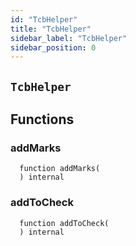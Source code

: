 ```yaml
---
id: "TcbHelper"
title: "TcbHelper"
sidebar_label: "TcbHelper"
sidebar_position: 0
---
```

[Ballot]: ../Ballot.md#Ballot
[Ballot-superpro-contract-ISuperpro]: ../Ballot.md#Ballot-superpro-contract-ISuperpro
[Ballot-info-struct-BallotInfo]: ../Ballot.md#Ballot-info-struct-BallotInfo
[Ballot-voters-struct-VoterInfo--]: ../Ballot.md#Ballot-voters-struct-VoterInfo--
[Ballot-userVote-mapping-address----uint256-]: ../Ballot.md#Ballot-userVote-mapping-address----uint256-
[Ballot-constructor-address-address-uint256-struct-ModifyRequest-]: ../Ballot.md#Ballot-constructor-address-address-uint256-struct-ModifyRequest-
[Ballot-vote-bool-]: ../Ballot.md#Ballot-vote-bool-
[Ballot-getInfo--]: ../Ballot.md#Ballot-getInfo--
[Ballot-setState-enum-BallotState-enum-BallotStateReason-]: ../Ballot.md#Ballot-setState-enum-BallotState-enum-BallotStateReason-
[Ballot-NewVote-address-bool-]: ../Ballot.md#Ballot-NewVote-address-bool-
[Offer]: ../Offer.md#Offer
[Offer-onlyProviderActionAccount--]: ../Offer.md#Offer-onlyProviderActionAccount--
[Offer-superpro-contract-ISuperpro]: ../Offer.md#Offer-superpro-contract-ISuperpro
[Offer-providers-contract-IProviderRegistry]: ../Offer.md#Offer-providers-contract-IProviderRegistry
[Offer-valueOffersFactory-contract-IValueOffersFactory]: ../Offer.md#Offer-valueOffersFactory-contract-IValueOffersFactory
[Offer-provider-address]: ../Offer.md#Offer-provider-address
[Offer-externalId-bytes32]: ../Offer.md#Offer-externalId-bytes32
[Offer-info-struct-OfferInfo]: ../Offer.md#Offer-info-struct-OfferInfo
[Offer-origins-struct-Origins]: ../Offer.md#Offer-origins-struct-Origins
[Offer-restrictions-mapping-enum-OfferType----struct-AddressHashSet-]: ../Offer.md#Offer-restrictions-mapping-enum-OfferType----struct-AddressHashSet-
[Offer-typesRestrictions-mapping-enum-OfferType----bool-]: ../Offer.md#Offer-typesRestrictions-mapping-enum-OfferType----bool-
[Offer-constructor-address-address-address-struct-OfferInfo-bytes32-]: ../Offer.md#Offer-constructor-address-address-address-struct-OfferInfo-bytes32-
[Offer-getOrigins--]: ../Offer.md#Offer-getOrigins--
[Offer-setName-string-]: ../Offer.md#Offer-setName-string-
[Offer-setDescription-string-]: ../Offer.md#Offer-setDescription-string-
[Offer-getProviderAuthority--]: ../Offer.md#Offer-getProviderAuthority--
[Offer-getInfo--]: ../Offer.md#Offer-getInfo--
[Offer-isCancelable--]: ../Offer.md#Offer-isCancelable--
[Offer-isEnabled--]: ../Offer.md#Offer-isEnabled--
[Offer-getDisabledAfter--]: ../Offer.md#Offer-getDisabledAfter--
[Offer-isAllowedFor-address-]: ../Offer.md#Offer-isAllowedFor-address-
[Offer-isRestrictionsPermitThatOffer-address-]: ../Offer.md#Offer-isRestrictionsPermitThatOffer-address-
[Offer-isRestrictedByOfferType-enum-OfferType-]: ../Offer.md#Offer-isRestrictedByOfferType-enum-OfferType-
[Offer-getClosingPrice-uint256-uint256-]: ../Offer.md#Offer-getClosingPrice-uint256-uint256-
[Offer-getHoldDeposit--]: ../Offer.md#Offer-getHoldDeposit--
[Offer-getOfferType--]: ../Offer.md#Offer-getOfferType--
[Offer-getOfferGroup--]: ../Offer.md#Offer-getOfferGroup--
[Offer-getProvider--]: ../Offer.md#Offer-getProvider--
[Offer-enable--]: ../Offer.md#Offer-enable--
[Offer-disable--]: ../Offer.md#Offer-disable--
[OffersFactory]: ../OffersFactory.md#OffersFactory
[OffersFactory-superpro-contract-ISuperpro]: ../OffersFactory.md#OffersFactory-superpro-contract-ISuperpro
[OffersFactory-offers-address--]: ../OffersFactory.md#OffersFactory-offers-address--
[OffersFactory-offersProvider-mapping-address----address-]: ../OffersFactory.md#OffersFactory-offersProvider-mapping-address----address-
[OffersFactory-constructor-address-]: ../OffersFactory.md#OffersFactory-constructor-address-
[OffersFactory-create-address-struct-OfferInfo-bytes32-]: ../OffersFactory.md#OffersFactory-create-address-struct-OfferInfo-bytes32-
[OffersFactory-getOffers--]: ../OffersFactory.md#OffersFactory-getOffers--
[OffersFactory-getOffersProvider-address-]: ../OffersFactory.md#OffersFactory-getOffersProvider-address-
[OffersFactory-OfferCreated-address-]: ../OffersFactory.md#OffersFactory-OfferCreated-address-
[Order]: ../Order.md#Order
[Order-onlyProviderActionAccount--]: ../Order.md#Order-onlyProviderActionAccount--
[Order-onlyConsumer--]: ../Order.md#Order-onlyConsumer--
[Order-parentOrder-address]: ../Order.md#Order-parentOrder-address
[Order-consumer-address]: ../Order.md#Order-consumer-address
[Order-startDate-uint256]: ../Order.md#Order-startDate-uint256
[Order-subOrders-address--]: ../Order.md#Order-subOrders-address--
[Order-externalId-bytes32]: ../Order.md#Order-externalId-bytes32
[Order-orderInfo-struct-OrderInfo]: ../Order.md#Order-orderInfo-struct-OrderInfo
[Order-orderResult-struct-OrderResult]: ../Order.md#Order-orderResult-struct-OrderResult
[Order-offerType-enum-OfferType]: ../Order.md#Order-offerType-enum-OfferType
[Order-origins-struct-Origins]: ../Order.md#Order-origins-struct-Origins
[Order-superpro-contract-ISuperpro]: ../Order.md#Order-superpro-contract-ISuperpro
[Order-changeWithdrawn-bool]: ../Order.md#Order-changeWithdrawn-bool
[Order-profitWithdrawn-bool]: ../Order.md#Order-profitWithdrawn-bool
[Order-suborderGroupCount-mapping-enum-OfferGroup----uint256-]: ../Order.md#Order-suborderGroupCount-mapping-enum-OfferGroup----uint256-
[Order-inputOffersTypesCount-mapping-enum-OfferType----uint256-]: ../Order.md#Order-inputOffersTypesCount-mapping-enum-OfferType----uint256-
[Order-constructor-address-address-address-struct-OrderInfo-uint256-bool-bytes32-]: ../Order.md#Order-constructor-address-address-address-struct-OrderInfo-uint256-bool-bytes32-
[Order-getOrigins--]: ../Order.md#Order-getOrigins--
[Order-start--]: ../Order.md#Order-start--
[Order-updateStatusFromSuborders-address-enum-OrderStatus-]: ../Order.md#Order-updateStatusFromSuborders-address-enum-OrderStatus-
[Order-complete-enum-OrderStatus-string-string-]: ../Order.md#Order-complete-enum-OrderStatus-string-string-
[Order-cancelOrder--]: ../Order.md#Order-cancelOrder--
[Order-isCompleted--]: ../Order.md#Order-isCompleted--
[Order-isReadyForProcessing--]: ../Order.md#Order-isReadyForProcessing--
[Order-setProcessingStatus--]: ../Order.md#Order-setProcessingStatus--
[Order-updateStatus-enum-OrderStatus-uint256-]: ../Order.md#Order-updateStatus-enum-OrderStatus-uint256-
[Order-getOrderInfo--]: ../Order.md#Order-getOrderInfo--
[Order-getOrderResult--]: ../Order.md#Order-getOrderResult--
[Order-getSubOrders--]: ../Order.md#Order-getSubOrders--
[Order-getChangeWithdrawn--]: ../Order.md#Order-getChangeWithdrawn--
[Order-getProfitWithdrawn--]: ../Order.md#Order-getProfitWithdrawn--
[Order-getConsumer--]: ../Order.md#Order-getConsumer--
[Order-getOrderPrice--]: ../Order.md#Order-getOrderPrice--
[Order-getParentOrder--]: ../Order.md#Order-getParentOrder--
[Order-createSubOrder-struct-OrderInfo-bool-bytes32-]: ../Order.md#Order-createSubOrder-struct-OrderInfo-bool-bytes32-
[Order-withdrawProfit--]: ../Order.md#Order-withdrawProfit--
[Order-withdrawChange--]: ../Order.md#Order-withdrawChange--
[Order-getExteranlId--]: ../Order.md#Order-getExteranlId--
[Order-OrderStatusUpdated-address-enum-OrderStatus-]: ../Order.md#Order-OrderStatusUpdated-address-enum-OrderStatus-
[Order-SubOrderCreated-address-]: ../Order.md#Order-SubOrderCreated-address-
[OrdersFactory]: ../OrdersFactory.md#OrdersFactory
[OrdersFactory-onlyOrder-uint256-]: ../OrdersFactory.md#OrdersFactory-onlyOrder-uint256-
[OrdersFactory-orderConsumer-mapping-address----address-]: ../OrdersFactory.md#OrdersFactory-orderConsumer-mapping-address----address-
[OrdersFactory-orderHoldDeposits-mapping-address----uint256-]: ../OrdersFactory.md#OrdersFactory-orderHoldDeposits-mapping-address----uint256-
[OrdersFactory-orderBlockingSuborders-mapping-address----mapping-address----uint256--]: ../OrdersFactory.md#OrdersFactory-orderBlockingSuborders-mapping-address----mapping-address----uint256--
[OrdersFactory-orderBlockingSubordersCount-mapping-address----uint256-]: ../OrdersFactory.md#OrdersFactory-orderBlockingSubordersCount-mapping-address----uint256-
[OrdersFactory-allOrders-address--]: ../OrdersFactory.md#OrdersFactory-allOrders-address--
[OrdersFactory-superpro-contract-ISuperpro]: ../OrdersFactory.md#OrdersFactory-superpro-contract-ISuperpro
[OrdersFactory-constructor-address-]: ../OrdersFactory.md#OrdersFactory-constructor-address-
[OrdersFactory-create-struct-OrderInfo-uint256-bool-bytes32-]: ../OrdersFactory.md#OrdersFactory-create-struct-OrderInfo-uint256-bool-bytes32-
[OrdersFactory-refillOrder-address-uint256-]: ../OrdersFactory.md#OrdersFactory-refillOrder-address-uint256-
[OrdersFactory-addSubOrder-address-uint256-struct-OrderInfo-bool-bytes32-]: ../OrdersFactory.md#OrdersFactory-addSubOrder-address-uint256-struct-OrderInfo-bool-bytes32-
[OrdersFactory-onOrderCompleted-address-bool-]: ../OrdersFactory.md#OrdersFactory-onOrderCompleted-address-bool-
[OrdersFactory-transferProfit-uint256-address-]: ../OrdersFactory.md#OrdersFactory-transferProfit-uint256-address-
[OrdersFactory-transferChange-uint256-]: ../OrdersFactory.md#OrdersFactory-transferChange-uint256-
[OrdersFactory-isValidOrder-address-]: ../OrdersFactory.md#OrdersFactory-isValidOrder-address-
[OrdersFactory-listAll--]: ../OrdersFactory.md#OrdersFactory-listAll--
[OrdersFactory-getOrderHoldDeposit-address-]: ../OrdersFactory.md#OrdersFactory-getOrderHoldDeposit-address-
[OrdersFactory-getOrderBlockingSubordersCount-address-]: ../OrdersFactory.md#OrdersFactory-getOrderBlockingSubordersCount-address-
[OrdersFactory-OrderCreated-address-]: ../OrdersFactory.md#OrdersFactory-OrderCreated-address-
[Provider]: ../Provider.md#Provider
[Provider-onlyAuthority--]: ../Provider.md#Provider-onlyAuthority--
[Provider-onlyTeeOffersFactory--]: ../Provider.md#Provider-onlyTeeOffersFactory--
[Provider-onlyOffersFactory--]: ../Provider.md#Provider-onlyOffersFactory--
[Provider-superpro-contract-ISuperpro]: ../Provider.md#Provider-superpro-contract-ISuperpro
[Provider-auth-address]: ../Provider.md#Provider-auth-address
[Provider-externalId-bytes32]: ../Provider.md#Provider-externalId-bytes32
[Provider-violationRate-uint256]: ../Provider.md#Provider-violationRate-uint256
[Provider-offers-struct-ProviderOffers]: ../Provider.md#Provider-offers-struct-ProviderOffers
[Provider-info-struct-ProviderInfo]: ../Provider.md#Provider-info-struct-ProviderInfo
[Provider-origins-struct-Origins]: ../Provider.md#Provider-origins-struct-Origins
[Provider-constructor-address-address-struct-ProviderInfo-bytes32-]: ../Provider.md#Provider-constructor-address-address-struct-ProviderInfo-bytes32-
[Provider-getOrigins--]: ../Provider.md#Provider-getOrigins--
[Provider-addOffer-address-]: ../Provider.md#Provider-addOffer-address-
[Provider-setOfferState-bool-uint256-]: ../Provider.md#Provider-setOfferState-bool-uint256-
[Provider-modify-struct-ProviderInfo-]: ../Provider.md#Provider-modify-struct-ProviderInfo-
[Provider-incrViolationRate--]: ../Provider.md#Provider-incrViolationRate--
[Provider-gc--]: ../Provider.md#Provider-gc--
[Provider-getAuth--]: ../Provider.md#Provider-getAuth--
[Provider-getTokenReceiver--]: ../Provider.md#Provider-getTokenReceiver--
[Provider-getActionAccount--]: ../Provider.md#Provider-getActionAccount--
[Provider-getInfo--]: ../Provider.md#Provider-getInfo--
[Provider-getViolationRate--]: ../Provider.md#Provider-getViolationRate--
[Provider-getTargetSecDepo-uint256-]: ../Provider.md#Provider-getTargetSecDepo-uint256-
[Provider-valueEnabledRecently--]: ../Provider.md#Provider-valueEnabledRecently--
[Provider-teeEnabledRecently--]: ../Provider.md#Provider-teeEnabledRecently--
[Provider-getValueOffers--]: ../Provider.md#Provider-getValueOffers--
[Provider-getTeeOffers--]: ../Provider.md#Provider-getTeeOffers--
[Provider-hasEnabledOffers--]: ../Provider.md#Provider-hasEnabledOffers--
[Provider-getOffersState--]: ../Provider.md#Provider-getOffersState--
[Provider-getExteranlId--]: ../Provider.md#Provider-getExteranlId--
[ProviderRegistry]: ../ProviderRegistry.md#ProviderRegistry
[ProviderRegistry-onlyNotRegistred--]: ../ProviderRegistry.md#ProviderRegistry-onlyNotRegistred--
[ProviderRegistry-onlyConsensus--]: ../ProviderRegistry.md#ProviderRegistry-onlyConsensus--
[ProviderRegistry-superpro-contract-ISuperpro]: ../ProviderRegistry.md#ProviderRegistry-superpro-contract-ISuperpro
[ProviderRegistry-providersInfo-mapping-address----address-]: ../ProviderRegistry.md#ProviderRegistry-providersInfo-mapping-address----address-
[ProviderRegistry-providersInfoList-address--]: ../ProviderRegistry.md#ProviderRegistry-providersInfoList-address--
[ProviderRegistry-constructor-address-]: ../ProviderRegistry.md#ProviderRegistry-constructor-address-
[ProviderRegistry-register-struct-ProviderInfo-bytes32-]: ../ProviderRegistry.md#ProviderRegistry-register-struct-ProviderInfo-bytes32-
[ProviderRegistry-get-address-]: ../ProviderRegistry.md#ProviderRegistry-get-address-
[ProviderRegistry-refillSecurityDepo-uint256-]: ../ProviderRegistry.md#ProviderRegistry-refillSecurityDepo-uint256-
[ProviderRegistry-returnSecurityDepo-uint256-]: ../ProviderRegistry.md#ProviderRegistry-returnSecurityDepo-uint256-
[ProviderRegistry-listAll--]: ../ProviderRegistry.md#ProviderRegistry-listAll--
[ProviderRegistry-checkRegistration-address-]: ../ProviderRegistry.md#ProviderRegistry-checkRegistration-address-
[ProviderRegistry-hasEnoughSecurityDeposit-address-]: ../ProviderRegistry.md#ProviderRegistry-hasEnoughSecurityDeposit-address-
[ProviderRegistry-chargePenalty-address-uint256-]: ../ProviderRegistry.md#ProviderRegistry-chargePenalty-address-uint256-
[ProviderRegistry-getSecurityDeposit-address-]: ../ProviderRegistry.md#ProviderRegistry-getSecurityDeposit-address-
[ProviderRegistry-ProviderRegistred-address-]: ../ProviderRegistry.md#ProviderRegistry-ProviderRegistred-address-
[Ratings]: ../Ratings.md#Ratings
[Staking]: ../Staking.md#Staking
[Staking-superpro-contract-ISuperpro]: ../Staking.md#Staking-superpro-contract-ISuperpro
[Staking-stakes-mapping-address----struct-StakeInfo-]: ../Staking.md#Staking-stakes-mapping-address----struct-StakeInfo-
[Staking-userLockedTokens-mapping-address----mapping-enum-ContractName----struct-LockedTokens--]: ../Staking.md#Staking-userLockedTokens-mapping-address----mapping-enum-ContractName----struct-LockedTokens--
[Staking-constructor-address-]: ../Staking.md#Staking-constructor-address-
[Staking-stake-uint256-]: ../Staking.md#Staking-stake-uint256-
[Staking-stakeFor-address-uint256-]: ../Staking.md#Staking-stakeFor-address-uint256-
[Staking-unstake-uint256-]: ../Staking.md#Staking-unstake-uint256-
[Staking-lock-address-uint256-uint256-]: ../Staking.md#Staking-lock-address-uint256-uint256-
[Staking-unlock-address-uint256-]: ../Staking.md#Staking-unlock-address-uint256-
[Staking-confiscateFrom-address-uint256-]: ../Staking.md#Staking-confiscateFrom-address-uint256-
[Staking-getStakeInfo-address-]: ../Staking.md#Staking-getStakeInfo-address-
[Staking-getLockInfo-address-enum-ContractName-]: ../Staking.md#Staking-getLockInfo-address-enum-ContractName-
[Superpro]: ../Superpro.md#Superpro
[Superpro-onlyIfInitializated--]: ../Superpro.md#Superpro-onlyIfInitializated--
[Superpro-owner-address]: ../Superpro.md#Superpro-owner-address
[Superpro-contracts-mapping-enum-ContractName----address-]: ../Superpro.md#Superpro-contracts-mapping-enum-ContractName----address-
[Superpro-params-mapping-enum-ParamName----uint256-]: ../Superpro.md#Superpro-params-mapping-enum-ParamName----uint256-
[Superpro-init-struct-SuperproConfig-]: ../Superpro.md#Superpro-init-struct-SuperproConfig-
[Superpro-getLatestSuperpro--]: ../Superpro.md#Superpro-getLatestSuperpro--
[Superpro-getNameByAddress-address-]: ../Superpro.md#Superpro-getNameByAddress-address-
[Superpro-setAddress-enum-ContractName-address-]: ../Superpro.md#Superpro-setAddress-enum-ContractName-address-
[Superpro-getAddress-enum-ContractName-]: ../Superpro.md#Superpro-getAddress-enum-ContractName-
[Superpro-setParam-enum-ParamName-uint256-]: ../Superpro.md#Superpro-setParam-enum-ParamName-uint256-
[Superpro-getParam-enum-ParamName-]: ../Superpro.md#Superpro-getParam-enum-ParamName-
[SuperproToken]: ../SuperproToken.md#SuperproToken
[SuperproToken-superpro-contract-ISuperpro]: ../SuperproToken.md#SuperproToken-superpro-contract-ISuperpro
[SuperproToken-constructor-address-uint256-string-string-]: ../SuperproToken.md#SuperproToken-constructor-address-uint256-string-string-
[SuperproToken-mint-address-uint256-]: ../SuperproToken.md#SuperproToken-mint-address-uint256-
[TeeOffer]: ../TeeOffer.md#TeeOffer
[TeeOffer-onlyProviderActionAccount--]: ../TeeOffer.md#TeeOffer-onlyProviderActionAccount--
[TeeOffer-onlyTeeOffersFactory--]: ../TeeOffer.md#TeeOffer-onlyTeeOffersFactory--
[TeeOffer-notBlocked--]: ../TeeOffer.md#TeeOffer-notBlocked--
[TeeOffer-provider-address]: ../TeeOffer.md#TeeOffer-provider-address
[TeeOffer-violationRate-uint8]: ../TeeOffer.md#TeeOffer-violationRate-uint8
[TeeOffer-disabledAfter-uint256]: ../TeeOffer.md#TeeOffer-disabledAfter-uint256
[TeeOffer-externalId-bytes32]: ../TeeOffer.md#TeeOffer-externalId-bytes32
[TeeOffer-info-struct-TeeOfferInfo]: ../TeeOffer.md#TeeOffer-info-struct-TeeOfferInfo
[TeeOffer-origins-struct-Origins]: ../TeeOffer.md#TeeOffer-origins-struct-Origins
[TeeOffer-superpro-contract-ISuperpro]: ../TeeOffer.md#TeeOffer-superpro-contract-ISuperpro
[TeeOffer-tcbLocked-mapping-address----struct-LockedTokens-]: ../TeeOffer.md#TeeOffer-tcbLocked-mapping-address----struct-LockedTokens-
[TeeOffer-tcbAddedTime-mapping-address----uint256-]: ../TeeOffer.md#TeeOffer-tcbAddedTime-mapping-address----uint256-
[TeeOffer-totalLocked-uint256]: ../TeeOffer.md#TeeOffer-totalLocked-uint256
[TeeOffer-tlbAddedTime-uint256]: ../TeeOffer.md#TeeOffer-tlbAddedTime-uint256
[TeeOffer-constructor-address-address-address-struct-TeeOfferInfo-bytes32-]: ../TeeOffer.md#TeeOffer-constructor-address-address-address-struct-TeeOfferInfo-bytes32-
[TeeOffer-getOrigins--]: ../TeeOffer.md#TeeOffer-getOrigins--
[TeeOffer-setName-string-]: ../TeeOffer.md#TeeOffer-setName-string-
[TeeOffer-setDescription-string-]: ../TeeOffer.md#TeeOffer-setDescription-string-
[TeeOffer-setKeys-string-]: ../TeeOffer.md#TeeOffer-setKeys-string-
[TeeOffer-enable--]: ../TeeOffer.md#TeeOffer-enable--
[TeeOffer-disable--]: ../TeeOffer.md#TeeOffer-disable--
[TeeOffer-addTlb-string-]: ../TeeOffer.md#TeeOffer-addTlb-string-
[TeeOffer-addTcb-address-]: ../TeeOffer.md#TeeOffer-addTcb-address-
[TeeOffer-blockOffer--]: ../TeeOffer.md#TeeOffer-blockOffer--
[TeeOffer-lock-address-uint256-]: ../TeeOffer.md#TeeOffer-lock-address-uint256-
[TeeOffer-unlock-address-uint256-]: ../TeeOffer.md#TeeOffer-unlock-address-uint256-
[TeeOffer-incrViolationRate--]: ../TeeOffer.md#TeeOffer-incrViolationRate--
[TeeOffer-getClosingPrice-uint256-uint256-]: ../TeeOffer.md#TeeOffer-getClosingPrice-uint256-uint256-
[TeeOffer-isCancelable--]: ../TeeOffer.md#TeeOffer-isCancelable--
[TeeOffer-isEnabled--]: ../TeeOffer.md#TeeOffer-isEnabled--
[TeeOffer-getLastTlbAddedTime--]: ../TeeOffer.md#TeeOffer-getLastTlbAddedTime--
[TeeOffer-getLastTcbAddedTime--]: ../TeeOffer.md#TeeOffer-getLastTcbAddedTime--
[TeeOffer-getDisabledAfter--]: ../TeeOffer.md#TeeOffer-getDisabledAfter--
[TeeOffer-hasTcb-address-]: ../TeeOffer.md#TeeOffer-hasTcb-address-
[TeeOffer-getLockInfo-address-]: ../TeeOffer.md#TeeOffer-getLockInfo-address-
[TeeOffer-getTotalLocked--]: ../TeeOffer.md#TeeOffer-getTotalLocked--
[TeeOffer-getViolationRate--]: ../TeeOffer.md#TeeOffer-getViolationRate--
[TeeOffer-getTcb--]: ../TeeOffer.md#TeeOffer-getTcb--
[TeeOffer-getTlb--]: ../TeeOffer.md#TeeOffer-getTlb--
[TeeOffer-get--]: ../TeeOffer.md#TeeOffer-get--
[TeeOffer-getInfo--]: ../TeeOffer.md#TeeOffer-getInfo--
[TeeOffer-getLastTcbReward--]: ../TeeOffer.md#TeeOffer-getLastTcbReward--
[TeeOffer-getProvider--]: ../TeeOffer.md#TeeOffer-getProvider--
[TeeOffer-getOfferType--]: ../TeeOffer.md#TeeOffer-getOfferType--
[TeeOffer-getOfferGroup--]: ../TeeOffer.md#TeeOffer-getOfferGroup--
[TeeOffer-getHoldDeposit--]: ../TeeOffer.md#TeeOffer-getHoldDeposit--
[TeeOffer-isAllowedFor-address-]: ../TeeOffer.md#TeeOffer-isAllowedFor-address-
[TeeOffer-isRestrictionsPermitThatOffer-address-]: ../TeeOffer.md#TeeOffer-isRestrictionsPermitThatOffer-address-
[TeeOffer-isRestrictedByOfferType-enum-OfferType-]: ../TeeOffer.md#TeeOffer-isRestrictedByOfferType-enum-OfferType-
[TeeOffersFactory]: ../TeeOffersFactory.md#TeeOffersFactory
[TeeOffersFactory-onlyConsensus--]: ../TeeOffersFactory.md#TeeOffersFactory-onlyConsensus--
[TeeOffersFactory-superpro-contract-ISuperpro]: ../TeeOffersFactory.md#TeeOffersFactory-superpro-contract-ISuperpro
[TeeOffersFactory-teeOffers-address--]: ../TeeOffersFactory.md#TeeOffersFactory-teeOffers-address--
[TeeOffersFactory-deviceIDs-mapping-bytes32----address-]: ../TeeOffersFactory.md#TeeOffersFactory-deviceIDs-mapping-bytes32----address-
[TeeOffersFactory-offersProvider-mapping-address----address-]: ../TeeOffersFactory.md#TeeOffersFactory-offersProvider-mapping-address----address-
[TeeOffersFactory-constructor-address-]: ../TeeOffersFactory.md#TeeOffersFactory-constructor-address-
[TeeOffersFactory-create-address-struct-TeeOfferInfo-bytes32-]: ../TeeOffersFactory.md#TeeOffersFactory-create-address-struct-TeeOfferInfo-bytes32-
[TeeOffersFactory-addTcb-address-]: ../TeeOffersFactory.md#TeeOffersFactory-addTcb-address-
[TeeOffersFactory-blockDevice-address-]: ../TeeOffersFactory.md#TeeOffersFactory-blockDevice-address-
[TeeOffersFactory-lockTcbReward-address-uint256-]: ../TeeOffersFactory.md#TeeOffersFactory-lockTcbReward-address-uint256-
[TeeOffersFactory-unlockTcbReward-address-uint256-]: ../TeeOffersFactory.md#TeeOffersFactory-unlockTcbReward-address-uint256-
[TeeOffersFactory-calcReparation-address-]: ../TeeOffersFactory.md#TeeOffersFactory-calcReparation-address-
[TeeOffersFactory-chargeReparation-address-uint256-]: ../TeeOffersFactory.md#TeeOffersFactory-chargeReparation-address-uint256-
[TeeOffersFactory-checkTcb-address-]: ../TeeOffersFactory.md#TeeOffersFactory-checkTcb-address-
[TeeOffersFactory-getOffersProvider-address-]: ../TeeOffersFactory.md#TeeOffersFactory-getOffersProvider-address-
[TeeOffersFactory-listAll--]: ../TeeOffersFactory.md#TeeOffersFactory-listAll--
[TeeOffersFactory-TeeOfferCreated-address-]: ../TeeOffersFactory.md#TeeOffersFactory-TeeOfferCreated-address-
[Voting]: ../Voting.md#Voting
[Voting-superpro-contract-ISuperpro]: ../Voting.md#Voting-superpro-contract-ISuperpro
[Voting-ballots-address--]: ../Voting.md#Voting-ballots-address--
[Voting-ballotsIndex-mapping-address----uint256-]: ../Voting.md#Voting-ballotsIndex-mapping-address----uint256-
[Voting-usersBallots-mapping-address----address---]: ../Voting.md#Voting-usersBallots-mapping-address----address---
[Voting-usersHoldedVotes-mapping-address----uint256-]: ../Voting.md#Voting-usersHoldedVotes-mapping-address----uint256-
[Voting-totalHoldedVotes-uint256]: ../Voting.md#Voting-totalHoldedVotes-uint256
[Voting-constructor-contract-ISuperpro-]: ../Voting.md#Voting-constructor-contract-ISuperpro-
[Voting-hold-uint256-]: ../Voting.md#Voting-hold-uint256-
[Voting-unhold-uint256-]: ../Voting.md#Voting-unhold-uint256-
[Voting-getUserHoldedVotesCount-address-]: ../Voting.md#Voting-getUserHoldedVotesCount-address-
[Voting-getTotalHoldedVotes--]: ../Voting.md#Voting-getTotalHoldedVotes--
[Voting-createBallotForAddressUpdate-enum-ContractName-address-]: ../Voting.md#Voting-createBallotForAddressUpdate-enum-ContractName-address-
[Voting-createBallotForParamUpdate-enum-ParamName-uint256-]: ../Voting.md#Voting-createBallotForParamUpdate-enum-ParamName-uint256-
[Voting-getUserBallots-address-]: ../Voting.md#Voting-getUserBallots-address-
[Voting-getBallots--]: ../Voting.md#Voting-getBallots--
[Voting-resolve-address-]: ../Voting.md#Voting-resolve-address-
[Voting-BallotCreated-address-]: ../Voting.md#Voting-BallotCreated-address-
[Consensus]: ../consensus/Consensus.md#Consensus
[Consensus-superpro-contract-ISuperpro]: ../consensus/Consensus.md#Consensus-superpro-contract-ISuperpro
[Consensus-initedBlocks-mapping-address----address-]: ../consensus/Consensus.md#Consensus-initedBlocks-mapping-address----address-
[Consensus-timeInited-mapping-address----uint256-]: ../consensus/Consensus.md#Consensus-timeInited-mapping-address----uint256-
[Consensus-constructor-address-]: ../consensus/Consensus.md#Consensus-constructor-address-
[Consensus-initTcb-address-]: ../consensus/Consensus.md#Consensus-initTcb-address-
[Consensus-claimRewards-address-]: ../consensus/Consensus.md#Consensus-claimRewards-address-
[Consensus-unlockRewards-address-uint256-]: ../consensus/Consensus.md#Consensus-unlockRewards-address-uint256-
[Consensus-addToSupply-address-]: ../consensus/Consensus.md#Consensus-addToSupply-address-
[Consensus-getInitedTcb-address-]: ../consensus/Consensus.md#Consensus-getInitedTcb-address-
[Consensus-getTimeInited-address-]: ../consensus/Consensus.md#Consensus-getTimeInited-address-
[Consensus-TCBInited-address-]: ../consensus/Consensus.md#Consensus-TCBInited-address-
[Epochs]: ../consensus/Epochs.md#Epochs
[Epochs-OnlyConsensus--]: ../consensus/Epochs.md#Epochs-OnlyConsensus--
[Epochs-superpro-contract-ISuperpro]: ../consensus/Epochs.md#Epochs-superpro-contract-ISuperpro
[Epochs-epochs-struct-Epoch--]: ../consensus/Epochs.md#Epochs-epochs-struct-Epoch--
[Epochs-constructor-address-]: ../consensus/Epochs.md#Epochs-constructor-address-
[Epochs-add-address-]: ../consensus/Epochs.md#Epochs-add-address-
[Epochs-makeReparation-address-uint256-]: ../consensus/Epochs.md#Epochs-makeReparation-address-uint256-
[Epochs-getReward-address-]: ../consensus/Epochs.md#Epochs-getReward-address-
[Epochs-getReparationBonus-address-]: ../consensus/Epochs.md#Epochs-getReparationBonus-address-
[Epochs-count--]: ../consensus/Epochs.md#Epochs-count--
[Epochs-getEpoch-uint256-]: ../consensus/Epochs.md#Epochs-getEpoch-uint256-
[LastBlocks]: ../consensus/LastBlocks.md#LastBlocks
[LastBlocks-OnlyConsensus--]: ../consensus/LastBlocks.md#LastBlocks-OnlyConsensus--
[LastBlocks-superpro-contract-ISuperpro]: ../consensus/LastBlocks.md#LastBlocks-superpro-contract-ISuperpro
[LastBlocks-tcbs-struct-AddressHashSet]: ../consensus/LastBlocks.md#LastBlocks-tcbs-struct-AddressHashSet
[LastBlocks-tee-mapping-address----address-]: ../consensus/LastBlocks.md#LastBlocks-tee-mapping-address----address-
[LastBlocks-tcbTime-mapping-address----uint256-]: ../consensus/LastBlocks.md#LastBlocks-tcbTime-mapping-address----uint256-
[LastBlocks-constructor-address-]: ../consensus/LastBlocks.md#LastBlocks-constructor-address-
[LastBlocks-count--]: ../consensus/LastBlocks.md#LastBlocks-count--
[LastBlocks-getCreatedTime-address-]: ../consensus/LastBlocks.md#LastBlocks-getCreatedTime-address-
[LastBlocks-add-address-]: ../consensus/LastBlocks.md#LastBlocks-add-address-
[LastBlocks-addMany-address---]: ../consensus/LastBlocks.md#LastBlocks-addMany-address---
[LastBlocks-remove-address-]: ../consensus/LastBlocks.md#LastBlocks-remove-address-
[LastBlocks-gc--]: ../consensus/LastBlocks.md#LastBlocks-gc--
[LastBlocks-getRandomL1-address-]: ../consensus/LastBlocks.md#LastBlocks-getRandomL1-address-
[LastBlocks-listAll--]: ../consensus/LastBlocks.md#LastBlocks-listAll--
[Suspicious]: ../consensus/Suspicious.md#Suspicious
[Suspicious-OnlyConsensus--]: ../consensus/Suspicious.md#Suspicious-OnlyConsensus--
[Suspicious-suspiciousTCB-struct-AddressHashSet]: ../consensus/Suspicious.md#Suspicious-suspiciousTCB-struct-AddressHashSet
[Suspicious-superpro-contract-ISuperpro]: ../consensus/Suspicious.md#Suspicious-superpro-contract-ISuperpro
[Suspicious-constructor-address-]: ../consensus/Suspicious.md#Suspicious-constructor-address-
[Suspicious-add-address-]: ../consensus/Suspicious.md#Suspicious-add-address-
[Suspicious-addMany-address---]: ../consensus/Suspicious.md#Suspicious-addMany-address---
[Suspicious-remove-address-]: ../consensus/Suspicious.md#Suspicious-remove-address-
[Suspicious-removeMany-address---]: ../consensus/Suspicious.md#Suspicious-removeMany-address---
[Suspicious-getRandomL2-address-uint16-]: ../consensus/Suspicious.md#Suspicious-getRandomL2-address-uint16-
[Suspicious-listAll--]: ../consensus/Suspicious.md#Suspicious-listAll--
[Suspicious-count--]: ../consensus/Suspicious.md#Suspicious-count--
[TCB]: ../consensus/TCB.md#TCB
[TCB-onlySuspicious--]: ../consensus/TCB.md#TCB-onlySuspicious--
[TCB-onlyLastBlocks--]: ../consensus/TCB.md#TCB-onlyLastBlocks--
[TCB-onlyConsensus--]: ../consensus/TCB.md#TCB-onlyConsensus--
[TCB-onlyEpochs--]: ../consensus/TCB.md#TCB-onlyEpochs--
[TCB-onlyActionAccount--]: ../consensus/TCB.md#TCB-onlyActionAccount--
[TCB-superpro-contract-ISuperpro]: ../consensus/TCB.md#TCB-superpro-contract-ISuperpro
[TCB-quote-string]: ../consensus/TCB.md#TCB-quote-string
[TCB-publicData-struct-TcbPublicData]: ../consensus/TCB.md#TCB-publicData-struct-TcbPublicData
[TCB-utilData-struct-TcbUtilityData]: ../consensus/TCB.md#TCB-utilData-struct-TcbUtilityData
[TCB-status-enum-TcbStatus]: ../consensus/TCB.md#TCB-status-enum-TcbStatus
[TCB-epoch-struct-TcbEpochInfo]: ../consensus/TCB.md#TCB-epoch-struct-TcbEpochInfo
[TCB-constructor-uint256-uint256-address-address-]: ../consensus/TCB.md#TCB-constructor-uint256-uint256-address-address-
[TCB-addToCheckL1-address---]: ../consensus/TCB.md#TCB-addToCheckL1-address---
[TCB-addToCheckL2-address---]: ../consensus/TCB.md#TCB-addToCheckL2-address---
[TCB-addMarks-enum-LType-uint8---]: ../consensus/TCB.md#TCB-addMarks-enum-LType-uint8---
[TCB-complete--]: ../consensus/TCB.md#TCB-complete--
[TCB-incrPositive--]: ../consensus/TCB.md#TCB-incrPositive--
[TCB-incrNegative--]: ../consensus/TCB.md#TCB-incrNegative--
[TCB-resetMarks--]: ../consensus/TCB.md#TCB-resetMarks--
[TCB-makeBun--]: ../consensus/TCB.md#TCB-makeBun--
[TCB-addData-uint256-string-bytes32-string-]: ../consensus/TCB.md#TCB-addData-uint256-string-bytes32-string-
[TCB-updPaidAmount-uint256-]: ../consensus/TCB.md#TCB-updPaidAmount-uint256-
[TCB-getTcbStatus--]: ../consensus/TCB.md#TCB-getTcbStatus--
[TCB-getPaidAmount--]: ../consensus/TCB.md#TCB-getPaidAmount--
[TCB-getPublicData--]: ../consensus/TCB.md#TCB-getPublicData--
[TCB-getQuote--]: ../consensus/TCB.md#TCB-getQuote--
[TCB-getOwnMarks--]: ../consensus/TCB.md#TCB-getOwnMarks--
[TCB-getBenchmark--]: ../consensus/TCB.md#TCB-getBenchmark--
[TCB-setEpoch-uint256-]: ../consensus/TCB.md#TCB-setEpoch-uint256-
[TCB-setEpochReparationMark-bool-]: ../consensus/TCB.md#TCB-setEpochReparationMark-bool-
[TCB-needL1toCompleted-uint256-]: ../consensus/TCB.md#TCB-needL1toCompleted-uint256-
[TCB-needL2toCompleted-uint256-]: ../consensus/TCB.md#TCB-needL2toCompleted-uint256-
[TCB-getL1Marks--]: ../consensus/TCB.md#TCB-getL1Marks--
[TCB-getL2Marks--]: ../consensus/TCB.md#TCB-getL2Marks--
[TCB-getL1--]: ../consensus/TCB.md#TCB-getL1--
[TCB-getL2--]: ../consensus/TCB.md#TCB-getL2--
[TCB-getEpochInfo--]: ../consensus/TCB.md#TCB-getEpochInfo--
[IConsensus]: ../interfaces/IConsensus.md#IConsensus
[IConsensus-claimRewards-address-]: ../interfaces/IConsensus.md#IConsensus-claimRewards-address-
[IConsensus-addToSupply-address-]: ../interfaces/IConsensus.md#IConsensus-addToSupply-address-
[IConsensus-unlockRewards-address-uint256-]: ../interfaces/IConsensus.md#IConsensus-unlockRewards-address-uint256-
[IConsensus-initTcb-address-]: ../interfaces/IConsensus.md#IConsensus-initTcb-address-
[IEpochs]: ../interfaces/IEpochs.md#IEpochs
[IEpochs-add-address-]: ../interfaces/IEpochs.md#IEpochs-add-address-
[IEpochs-makeReparation-address-uint256-]: ../interfaces/IEpochs.md#IEpochs-makeReparation-address-uint256-
[IEpochs-getReward-address-]: ../interfaces/IEpochs.md#IEpochs-getReward-address-
[IEpochs-getReparationBonus-address-]: ../interfaces/IEpochs.md#IEpochs-getReparationBonus-address-
[IEpochs-getEpoch-uint256-]: ../interfaces/IEpochs.md#IEpochs-getEpoch-uint256-
[ILastBlocks]: ../interfaces/ILastBlocks.md#ILastBlocks
[ILastBlocks-getCreatedTime-address-]: ../interfaces/ILastBlocks.md#ILastBlocks-getCreatedTime-address-
[ILastBlocks-count--]: ../interfaces/ILastBlocks.md#ILastBlocks-count--
[ILastBlocks-addMany-address---]: ../interfaces/ILastBlocks.md#ILastBlocks-addMany-address---
[ILastBlocks-add-address-]: ../interfaces/ILastBlocks.md#ILastBlocks-add-address-
[ILastBlocks-remove-address-]: ../interfaces/ILastBlocks.md#ILastBlocks-remove-address-
[IOffer]: ../interfaces/IOffer.md#IOffer
[IOffer-getHoldDeposit--]: ../interfaces/IOffer.md#IOffer-getHoldDeposit--
[IOffer-isAllowedFor-address-]: ../interfaces/IOffer.md#IOffer-isAllowedFor-address-
[IOffer-isRestrictionsPermitThatOffer-address-]: ../interfaces/IOffer.md#IOffer-isRestrictionsPermitThatOffer-address-
[IOffer-isRestrictedByOfferType-enum-OfferType-]: ../interfaces/IOffer.md#IOffer-isRestrictedByOfferType-enum-OfferType-
[IOffer-getClosingPrice-uint256-uint256-]: ../interfaces/IOffer.md#IOffer-getClosingPrice-uint256-uint256-
[IOffer-getOfferType--]: ../interfaces/IOffer.md#IOffer-getOfferType--
[IOffer-getOfferGroup--]: ../interfaces/IOffer.md#IOffer-getOfferGroup--
[IOffer-getProvider--]: ../interfaces/IOffer.md#IOffer-getProvider--
[IOffer-getDisabledAfter--]: ../interfaces/IOffer.md#IOffer-getDisabledAfter--
[IOffer-isCancelable--]: ../interfaces/IOffer.md#IOffer-isCancelable--
[IOffer-isEnabled--]: ../interfaces/IOffer.md#IOffer-isEnabled--
[IOffersFactory]: ../interfaces/IOffersFactory.md#IOffersFactory
[IOffersFactory-getOffersProvider-address-]: ../interfaces/IOffersFactory.md#IOffersFactory-getOffersProvider-address-
[IOrder]: ../interfaces/IOrder.md#IOrder
[IOrder-updateStatus-enum-OrderStatus-uint256-]: ../interfaces/IOrder.md#IOrder-updateStatus-enum-OrderStatus-uint256-
[IOrder-complete-enum-OrderStatus-string-string-]: ../interfaces/IOrder.md#IOrder-complete-enum-OrderStatus-string-string-
[IOrder-isCompleted--]: ../interfaces/IOrder.md#IOrder-isCompleted--
[IOrder-getConsumer--]: ../interfaces/IOrder.md#IOrder-getConsumer--
[IOrder-getParentOrder--]: ../interfaces/IOrder.md#IOrder-getParentOrder--
[IOrder-getOrderPrice--]: ../interfaces/IOrder.md#IOrder-getOrderPrice--
[IOrder-getOrderInfo--]: ../interfaces/IOrder.md#IOrder-getOrderInfo--
[IOrder-getOrderResult--]: ../interfaces/IOrder.md#IOrder-getOrderResult--
[IOrder-updateStatusFromSuborders-address-enum-OrderStatus-]: ../interfaces/IOrder.md#IOrder-updateStatusFromSuborders-address-enum-OrderStatus-
[IOrdersFactory]: ../interfaces/IOrdersFactory.md#IOrdersFactory
[IOrdersFactory-addSubOrder-address-uint256-struct-OrderInfo-bool-bytes32-]: ../interfaces/IOrdersFactory.md#IOrdersFactory-addSubOrder-address-uint256-struct-OrderInfo-bool-bytes32-
[IOrdersFactory-onOrderCompleted-address-bool-]: ../interfaces/IOrdersFactory.md#IOrdersFactory-onOrderCompleted-address-bool-
[IOrdersFactory-transferProfit-uint256-address-]: ../interfaces/IOrdersFactory.md#IOrdersFactory-transferProfit-uint256-address-
[IOrdersFactory-transferChange-uint256-]: ../interfaces/IOrdersFactory.md#IOrdersFactory-transferChange-uint256-
[IOrdersFactory-isValidOrder-address-]: ../interfaces/IOrdersFactory.md#IOrdersFactory-isValidOrder-address-
[IOrdersFactory-getOrderBlockingSubordersCount-address-]: ../interfaces/IOrdersFactory.md#IOrdersFactory-getOrderBlockingSubordersCount-address-
[IProvider]: ../interfaces/IProvider.md#IProvider
[IProvider-incrViolationRate--]: ../interfaces/IProvider.md#IProvider-incrViolationRate--
[IProvider-setOfferState-bool-uint256-]: ../interfaces/IProvider.md#IProvider-setOfferState-bool-uint256-
[IProvider-addOffer-address-]: ../interfaces/IProvider.md#IProvider-addOffer-address-
[IProvider-gc--]: ../interfaces/IProvider.md#IProvider-gc--
[IProvider-getAuth--]: ../interfaces/IProvider.md#IProvider-getAuth--
[IProvider-getTokenReceiver--]: ../interfaces/IProvider.md#IProvider-getTokenReceiver--
[IProvider-getActionAccount--]: ../interfaces/IProvider.md#IProvider-getActionAccount--
[IProvider-getInfo--]: ../interfaces/IProvider.md#IProvider-getInfo--
[IProvider-getViolationRate--]: ../interfaces/IProvider.md#IProvider-getViolationRate--
[IProvider-getTargetSecDepo-uint256-]: ../interfaces/IProvider.md#IProvider-getTargetSecDepo-uint256-
[IProvider-hasEnabledOffers--]: ../interfaces/IProvider.md#IProvider-hasEnabledOffers--
[IProviderRegistry]: ../interfaces/IProviderRegistry.md#IProviderRegistry
[IProviderRegistry-checkRegistration-address-]: ../interfaces/IProviderRegistry.md#IProviderRegistry-checkRegistration-address-
[IProviderRegistry-getSecurityDeposit-address-]: ../interfaces/IProviderRegistry.md#IProviderRegistry-getSecurityDeposit-address-
[IProviderRegistry-get-address-]: ../interfaces/IProviderRegistry.md#IProviderRegistry-get-address-
[IProviderRegistry-hasEnoughSecurityDeposit-address-]: ../interfaces/IProviderRegistry.md#IProviderRegistry-hasEnoughSecurityDeposit-address-
[IProviderRegistry-chargePenalty-address-uint256-]: ../interfaces/IProviderRegistry.md#IProviderRegistry-chargePenalty-address-uint256-
[IRatings]: ../interfaces/IRatings.md#IRatings
[IStaking]: ../interfaces/IStaking.md#IStaking
[IStaking-stake-uint256-]: ../interfaces/IStaking.md#IStaking-stake-uint256-
[IStaking-stakeFor-address-uint256-]: ../interfaces/IStaking.md#IStaking-stakeFor-address-uint256-
[IStaking-unstake-uint256-]: ../interfaces/IStaking.md#IStaking-unstake-uint256-
[IStaking-lock-address-uint256-uint256-]: ../interfaces/IStaking.md#IStaking-lock-address-uint256-uint256-
[IStaking-unlock-address-uint256-]: ../interfaces/IStaking.md#IStaking-unlock-address-uint256-
[IStaking-confiscateFrom-address-uint256-]: ../interfaces/IStaking.md#IStaking-confiscateFrom-address-uint256-
[IStaking-getStakeInfo-address-]: ../interfaces/IStaking.md#IStaking-getStakeInfo-address-
[IStaking-getLockInfo-address-enum-ContractName-]: ../interfaces/IStaking.md#IStaking-getLockInfo-address-enum-ContractName-
[ISuperpro]: ../interfaces/ISuperpro.md#ISuperpro
[ISuperpro-getLatestSuperpro--]: ../interfaces/ISuperpro.md#ISuperpro-getLatestSuperpro--
[ISuperpro-getNameByAddress-address-]: ../interfaces/ISuperpro.md#ISuperpro-getNameByAddress-address-
[ISuperpro-getAddress-enum-ContractName-]: ../interfaces/ISuperpro.md#ISuperpro-getAddress-enum-ContractName-
[ISuperpro-setAddress-enum-ContractName-address-]: ../interfaces/ISuperpro.md#ISuperpro-setAddress-enum-ContractName-address-
[ISuperpro-setParam-enum-ParamName-uint256-]: ../interfaces/ISuperpro.md#ISuperpro-setParam-enum-ParamName-uint256-
[ISuperpro-getParam-enum-ParamName-]: ../interfaces/ISuperpro.md#ISuperpro-getParam-enum-ParamName-
[ISuspicious]: ../interfaces/ISuspicious.md#ISuspicious
[ISuspicious-getRandomL2-address-uint16-]: ../interfaces/ISuspicious.md#ISuspicious-getRandomL2-address-uint16-
[ISuspicious-add-address-]: ../interfaces/ISuspicious.md#ISuspicious-add-address-
[ISuspicious-addMany-address---]: ../interfaces/ISuspicious.md#ISuspicious-addMany-address---
[ISuspicious-remove-address-]: ../interfaces/ISuspicious.md#ISuspicious-remove-address-
[ISuspicious-removeMany-address---]: ../interfaces/ISuspicious.md#ISuspicious-removeMany-address---
[ISuspicious-listAll--]: ../interfaces/ISuspicious.md#ISuspicious-listAll--
[ISuspicious-count--]: ../interfaces/ISuspicious.md#ISuspicious-count--
[ITCB]: ../interfaces/ITCB.md#ITCB
[ITCB-addData-uint256-string-bytes32-string-]: ../interfaces/ITCB.md#ITCB-addData-uint256-string-bytes32-string-
[ITCB-addToCheckL1-address---]: ../interfaces/ITCB.md#ITCB-addToCheckL1-address---
[ITCB-addToCheckL2-address---]: ../interfaces/ITCB.md#ITCB-addToCheckL2-address---
[ITCB-addMarks-enum-LType-uint8---]: ../interfaces/ITCB.md#ITCB-addMarks-enum-LType-uint8---
[ITCB-complete--]: ../interfaces/ITCB.md#ITCB-complete--
[ITCB-incrNegative--]: ../interfaces/ITCB.md#ITCB-incrNegative--
[ITCB-incrPositive--]: ../interfaces/ITCB.md#ITCB-incrPositive--
[ITCB-resetMarks--]: ../interfaces/ITCB.md#ITCB-resetMarks--
[ITCB-updPaidAmount-uint256-]: ../interfaces/ITCB.md#ITCB-updPaidAmount-uint256-
[ITCB-makeBun--]: ../interfaces/ITCB.md#ITCB-makeBun--
[ITCB-getTcbStatus--]: ../interfaces/ITCB.md#ITCB-getTcbStatus--
[ITCB-getPaidAmount--]: ../interfaces/ITCB.md#ITCB-getPaidAmount--
[ITCB-getOwnMarks--]: ../interfaces/ITCB.md#ITCB-getOwnMarks--
[ITCB-needL1toCompleted-uint256-]: ../interfaces/ITCB.md#ITCB-needL1toCompleted-uint256-
[ITCB-needL2toCompleted-uint256-]: ../interfaces/ITCB.md#ITCB-needL2toCompleted-uint256-
[ITCB-getPublicData--]: ../interfaces/ITCB.md#ITCB-getPublicData--
[ITCB-getBenchmark--]: ../interfaces/ITCB.md#ITCB-getBenchmark--
[ITCB-setEpoch-uint256-]: ../interfaces/ITCB.md#ITCB-setEpoch-uint256-
[ITCB-setEpochReparationMark-bool-]: ../interfaces/ITCB.md#ITCB-setEpochReparationMark-bool-
[ITCB-getEpochInfo--]: ../interfaces/ITCB.md#ITCB-getEpochInfo--
[ITCB-getL2Marks--]: ../interfaces/ITCB.md#ITCB-getL2Marks--
[ITCB-getL1Marks--]: ../interfaces/ITCB.md#ITCB-getL1Marks--
[ITCB-getL1--]: ../interfaces/ITCB.md#ITCB-getL1--
[ITCB-getL2--]: ../interfaces/ITCB.md#ITCB-getL2--
[ITeeOffer]: ../interfaces/ITeeOffer.md#ITeeOffer
[ITeeOffer-addTcb-address-]: ../interfaces/ITeeOffer.md#ITeeOffer-addTcb-address-
[ITeeOffer-lock-address-uint256-]: ../interfaces/ITeeOffer.md#ITeeOffer-lock-address-uint256-
[ITeeOffer-unlock-address-uint256-]: ../interfaces/ITeeOffer.md#ITeeOffer-unlock-address-uint256-
[ITeeOffer-blockOffer--]: ../interfaces/ITeeOffer.md#ITeeOffer-blockOffer--
[ITeeOffer-incrViolationRate--]: ../interfaces/ITeeOffer.md#ITeeOffer-incrViolationRate--
[ITeeOffer-enable--]: ../interfaces/ITeeOffer.md#ITeeOffer-enable--
[ITeeOffer-disable--]: ../interfaces/ITeeOffer.md#ITeeOffer-disable--
[ITeeOffer-get--]: ../interfaces/ITeeOffer.md#ITeeOffer-get--
[ITeeOffer-getInfo--]: ../interfaces/ITeeOffer.md#ITeeOffer-getInfo--
[ITeeOffer-getLastTcbReward--]: ../interfaces/ITeeOffer.md#ITeeOffer-getLastTcbReward--
[ITeeOffer-getTcb--]: ../interfaces/ITeeOffer.md#ITeeOffer-getTcb--
[ITeeOffer-hasTcb-address-]: ../interfaces/ITeeOffer.md#ITeeOffer-hasTcb-address-
[ITeeOffer-getTotalLocked--]: ../interfaces/ITeeOffer.md#ITeeOffer-getTotalLocked--
[ITeeOffer-getViolationRate--]: ../interfaces/ITeeOffer.md#ITeeOffer-getViolationRate--
[ITeeOffer-getLockInfo-address-]: ../interfaces/ITeeOffer.md#ITeeOffer-getLockInfo-address-
[ITeeOffersFactory]: ../interfaces/ITeeOffersFactory.md#ITeeOffersFactory
[ITeeOffersFactory-listAll--]: ../interfaces/ITeeOffersFactory.md#ITeeOffersFactory-listAll--
[ITeeOffersFactory-calcReparation-address-]: ../interfaces/ITeeOffersFactory.md#ITeeOffersFactory-calcReparation-address-
[ITeeOffersFactory-create-address-struct-TeeOfferInfo-bytes32-]: ../interfaces/ITeeOffersFactory.md#ITeeOffersFactory-create-address-struct-TeeOfferInfo-bytes32-
[ITeeOffersFactory-checkTcb-address-]: ../interfaces/ITeeOffersFactory.md#ITeeOffersFactory-checkTcb-address-
[ITeeOffersFactory-chargeReparation-address-uint256-]: ../interfaces/ITeeOffersFactory.md#ITeeOffersFactory-chargeReparation-address-uint256-
[ITeeOffersFactory-unlockTcbReward-address-uint256-]: ../interfaces/ITeeOffersFactory.md#ITeeOffersFactory-unlockTcbReward-address-uint256-
[ITeeOffersFactory-lockTcbReward-address-uint256-]: ../interfaces/ITeeOffersFactory.md#ITeeOffersFactory-lockTcbReward-address-uint256-
[ITeeOffersFactory-blockDevice-address-]: ../interfaces/ITeeOffersFactory.md#ITeeOffersFactory-blockDevice-address-
[ITeeOffersFactory-addTcb-address-]: ../interfaces/ITeeOffersFactory.md#ITeeOffersFactory-addTcb-address-
[IValueOffer]: ../interfaces/IValueOffer.md#IValueOffer
[IValueOffer-getProviderAuthority--]: ../interfaces/IValueOffer.md#IValueOffer-getProviderAuthority--
[IValueOffer-getInfo--]: ../interfaces/IValueOffer.md#IValueOffer-getInfo--
[IValueOffer-setName-string-]: ../interfaces/IValueOffer.md#IValueOffer-setName-string-
[IValueOffer-setDescription-string-]: ../interfaces/IValueOffer.md#IValueOffer-setDescription-string-
[IValueOffer-enable--]: ../interfaces/IValueOffer.md#IValueOffer-enable--
[IValueOffer-disable--]: ../interfaces/IValueOffer.md#IValueOffer-disable--
[IValueOffersFactory]: ../interfaces/IValueOffersFactory.md#IValueOffersFactory
[IValueOffersFactory-create-address-struct-OfferInfo-bytes32-]: ../interfaces/IValueOffersFactory.md#IValueOffersFactory-create-address-struct-OfferInfo-bytes32-
[IValueOffersFactory-getOffers--]: ../interfaces/IValueOffersFactory.md#IValueOffersFactory-getOffers--
[IVoting]: ../interfaces/IVoting.md#IVoting
[IVoting-hold-uint256-]: ../interfaces/IVoting.md#IVoting-hold-uint256-
[IVoting-unhold-uint256-]: ../interfaces/IVoting.md#IVoting-unhold-uint256-
[IVoting-getUserHoldedVotesCount-address-]: ../interfaces/IVoting.md#IVoting-getUserHoldedVotesCount-address-
[IVoting-getTotalHoldedVotes--]: ../interfaces/IVoting.md#IVoting-getTotalHoldedVotes--
[IVoting-createBallotForAddressUpdate-enum-ContractName-address-]: ../interfaces/IVoting.md#IVoting-createBallotForAddressUpdate-enum-ContractName-address-
[IVoting-createBallotForParamUpdate-enum-ParamName-uint256-]: ../interfaces/IVoting.md#IVoting-createBallotForParamUpdate-enum-ParamName-uint256-
[IVoting-getUserBallots-address-]: ../interfaces/IVoting.md#IVoting-getUserBallots-address-
[IVoting-getBallots--]: ../interfaces/IVoting.md#IVoting-getBallots--
[IVoting-resolve-address-]: ../interfaces/IVoting.md#IVoting-resolve-address-
[Config]: Config.md#Config
[Config-getUpdParam-contract-ISuperpro-enum-ParamName-]: Config.md#Config-getUpdParam-contract-ISuperpro-enum-ParamName-
[Config-getOrdersFactory-contract-ISuperpro-]: Config.md#Config-getOrdersFactory-contract-ISuperpro-
[Config-getTeeFactory-contract-ISuperpro-]: Config.md#Config-getTeeFactory-contract-ISuperpro-
[Config-getValueFactory-contract-ISuperpro-]: Config.md#Config-getValueFactory-contract-ISuperpro-
[Config-getProviders-contract-ISuperpro-]: Config.md#Config-getProviders-contract-ISuperpro-
[Config-getStaking-contract-ISuperpro-]: Config.md#Config-getStaking-contract-ISuperpro-
[Config-getToken-contract-ISuperpro-]: Config.md#Config-getToken-contract-ISuperpro-
[Config-getTokenFull-contract-ISuperpro-]: Config.md#Config-getTokenFull-contract-ISuperpro-
[Config-getEpochs-contract-ISuperpro-]: Config.md#Config-getEpochs-contract-ISuperpro-
[Config-getLastBlocks-contract-ISuperpro-]: Config.md#Config-getLastBlocks-contract-ISuperpro-
[Config-getSuspicious-contract-ISuperpro-]: Config.md#Config-getSuspicious-contract-ISuperpro-
[Config-getConsensus-contract-ISuperpro-]: Config.md#Config-getConsensus-contract-ISuperpro-
[LockHelper]: LockHelper.md#LockHelper
[LockHelper-lockFor-contract-ISuperpro-address-uint256-uint256-]: LockHelper.md#LockHelper-lockFor-contract-ISuperpro-address-uint256-uint256-
[OriginsHelper]: OriginsHelper.md#OriginsHelper
[OriginsHelper-init-struct-Origins-address-]: OriginsHelper.md#OriginsHelper-init-struct-Origins-address-
[OriginsHelper-update-struct-Origins-address-]: OriginsHelper.md#OriginsHelper-update-struct-Origins-address-
[ProviderHelper]: ProviderHelper.md#ProviderHelper
[ProviderHelper-clear-struct-AddressHashSet-]: ProviderHelper.md#ProviderHelper-clear-struct-AddressHashSet-
[ProviderHelper-updDisableAfter-address---]: ProviderHelper.md#ProviderHelper-updDisableAfter-address---
[ProviderHelper-offerTumbler-struct-ProviderOffers-bool-bool-]: ProviderHelper.md#ProviderHelper-offerTumbler-struct-ProviderOffers-bool-bool-
[ProviderHelper-addDelayDisable-struct-ProviderOffers-bool-address-]: ProviderHelper.md#ProviderHelper-addDelayDisable-struct-ProviderOffers-bool-address-
[ProviderHelper-addOffer-struct-ProviderOffers-bool-address-]: ProviderHelper.md#ProviderHelper-addOffer-struct-ProviderOffers-bool-address-
[Random]: Random.md#Random
[Random-getRandom-struct-AddressHashSet-uint256-address-]: Random.md#Random-getRandom-struct-AddressHashSet-uint256-address-
[Set]: Set.md#Set
[Set-isEmpty-struct-AddressHashSet-]: Set.md#Set-isEmpty-struct-AddressHashSet-
[Set-add-struct-AddressHashSet-address-]: Set.md#Set-add-struct-AddressHashSet-address-
[Set-isExists-struct-AddressHashSet-address-]: Set.md#Set-isExists-struct-AddressHashSet-address-
[Set-remove-struct-AddressHashSet-address-]: Set.md#Set-remove-struct-AddressHashSet-address-
[TcbHelper]: #TcbHelper
[TcbHelper-addMarks-struct-TcbUtilityData-enum-LType-uint8---]: #TcbHelper-addMarks-struct-TcbUtilityData-enum-LType-uint8---
[TcbHelper-addToCheck-struct-TcbUtilityData-enum-LType-address---]: #TcbHelper-addToCheck-struct-TcbUtilityData-enum-LType-address---

## `TcbHelper`



## Functions
### addMarks
```solidity
  function addMarks(
  ) internal
```




### addToCheck
```solidity
  function addToCheck(
  ) internal
```




